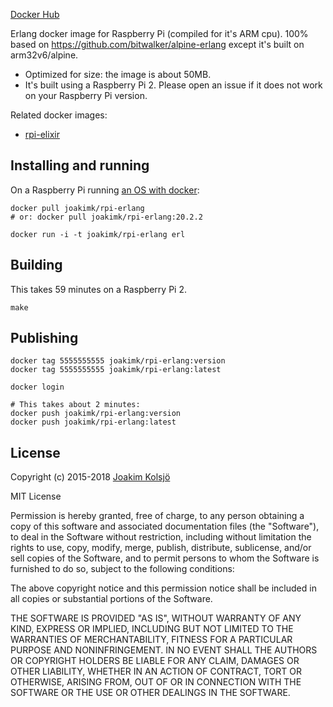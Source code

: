 [Docker Hub](https://hub.docker.com/r/joakimk/rpi-erlang/)

Erlang docker image for Raspberry Pi (compiled for it's ARM cpu). 100% based on <https://github.com/bitwalker/alpine-erlang> except it's built on arm32v6/alpine.

* Optimized for size: the image is about 50MB.
* It's built using a Raspberry Pi 2. Please open an issue if it does not work on your Raspberry Pi version.

Related docker images:

* [rpi-elixir](https://github.com/joakimk/rpi-elixir)

## Installing and running

On a Raspberry Pi running [an OS with docker](http://blog.hypriot.com/downloads/):

    docker pull joakimk/rpi-erlang
    # or: docker pull joakimk/rpi-erlang:20.2.2

    docker run -i -t joakimk/rpi-erlang erl

## Building

This takes 59 minutes on a Raspberry Pi 2.

    make

## Publishing

    docker tag 5555555555 joakimk/rpi-erlang:version
    docker tag 5555555555 joakimk/rpi-erlang:latest

    docker login

    # This takes about 2 minutes:
    docker push joakimk/rpi-erlang:version
    docker push joakimk/rpi-erlang:latest

## License

Copyright (c) 2015-2018 [Joakim Kolsjö](https://twitter.com/joakimk)

MIT License

Permission is hereby granted, free of charge, to any person obtaining
a copy of this software and associated documentation files (the
"Software"), to deal in the Software without restriction, including
without limitation the rights to use, copy, modify, merge, publish,
distribute, sublicense, and/or sell copies of the Software, and to
permit persons to whom the Software is furnished to do so, subject to
the following conditions:

The above copyright notice and this permission notice shall be
included in all copies or substantial portions of the Software.

THE SOFTWARE IS PROVIDED "AS IS", WITHOUT WARRANTY OF ANY KIND,
EXPRESS OR IMPLIED, INCLUDING BUT NOT LIMITED TO THE WARRANTIES OF
MERCHANTABILITY, FITNESS FOR A PARTICULAR PURPOSE AND
NONINFRINGEMENT. IN NO EVENT SHALL THE AUTHORS OR COPYRIGHT HOLDERS BE
LIABLE FOR ANY CLAIM, DAMAGES OR OTHER LIABILITY, WHETHER IN AN ACTION
OF CONTRACT, TORT OR OTHERWISE, ARISING FROM, OUT OF OR IN CONNECTION
WITH THE SOFTWARE OR THE USE OR OTHER DEALINGS IN THE SOFTWARE.
